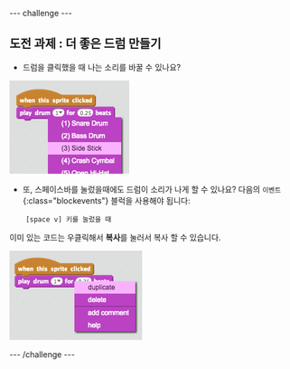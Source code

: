 \--- challenge \---

## 도전 과제 : 더 좋은 드럼 만들기

+ 드럼을 클릭했을 때 나는 소리를 바꿀 수 있나요?

![스크린 샷](images/band-drum-sound.png)

+ 또, 스페이스바를 눌렀을때에도 드럼이 소리가 나게 할 수 있나요? 다음의 `이벤트`{:class="blockevents"} 블럭을 사용해야 됩니다:

```blocks
    [space v] 키를 눌렀을 때
```

이미 있는 코드는 우클릭해서 **복사**를 눌러서 복사 할 수 있습니다.

![스크린 샷](images/band-duplicate-code.png)

\--- /challenge \---